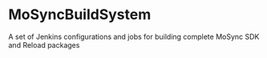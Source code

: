 MoSyncBuildSystem
=================

A set of Jenkins configurations and jobs for building complete MoSync SDK and Reload packages
